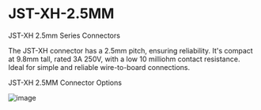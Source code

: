 # JST-XH-2.5MM
JST-XH 2.5mm Series Connectors 

The JST-XH connector has a 2.5mm pitch, ensuring reliability. It's compact at 9.8mm tall, rated 3A 250V, with a low 10 milliohm contact resistance. Ideal for simple and reliable wire-to-board connections.

JST-XH 2.5MM Connector Options

![image](https://github.com/microrobotics/JST-XH-2.5MM/assets/4562957/cd56519f-21e9-4543-b465-21bb90c67cde)




